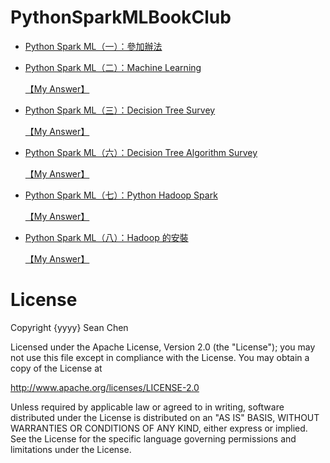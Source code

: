 # PythonSparkMLBookClub

- [Python Spark ML（一）：參加辦法](http://hemingwang.blogspot.tw/2017/09/python-spark-ml.html)

- [Python Spark ML（二）：Machine Learning](http://hemingwang.blogspot.tw/2017/09/python-spark-mlmachine-learning.html)

	[【My Answer】](./Homework-PythonSparkML_02)

- [Python Spark ML（三）：Decision Tree Survey](http://hemingwang.blogspot.tw/2017/09/python-spark-mldecision-tree-survey.html)

	[【My Answer】](./Homework-PythonSparkML_03)
 
- [Python Spark ML（六）：Decision Tree Algorithm Survey](http://hemingwang.blogspot.tw/2017/09/python-spark-mldecision-tree-algorithm.html)

	[【My Answer】](./Homework-PythonSparkML_06)

- [Python Spark ML（七）：Python Hadoop Spark](http://hemingwang.blogspot.tw/2017/09/python-spark-mlpython-hadoop-spark.html)

	[【My Answer】](./Homework-PythonSparkML_07)

- [Python Spark ML（八）：Hadoop 的安裝](http://hemingwang.blogspot.tw/2017/10/python-spark-mlhadoop.html)

	[【My Answer】](./Homework-PythonSparkML_08)

License
=============

Copyright {yyyy} Sean Chen

Licensed under the Apache License, Version 2.0 (the "License");
you may not use this file except in compliance with the License.
You may obtain a copy of the License at

http://www.apache.org/licenses/LICENSE-2.0

Unless required by applicable law or agreed to in writing, software
distributed under the License is distributed on an "AS IS" BASIS,
WITHOUT WARRANTIES OR CONDITIONS OF ANY KIND, either express or implied.
See the License for the specific language governing permissions and
limitations under the License.
